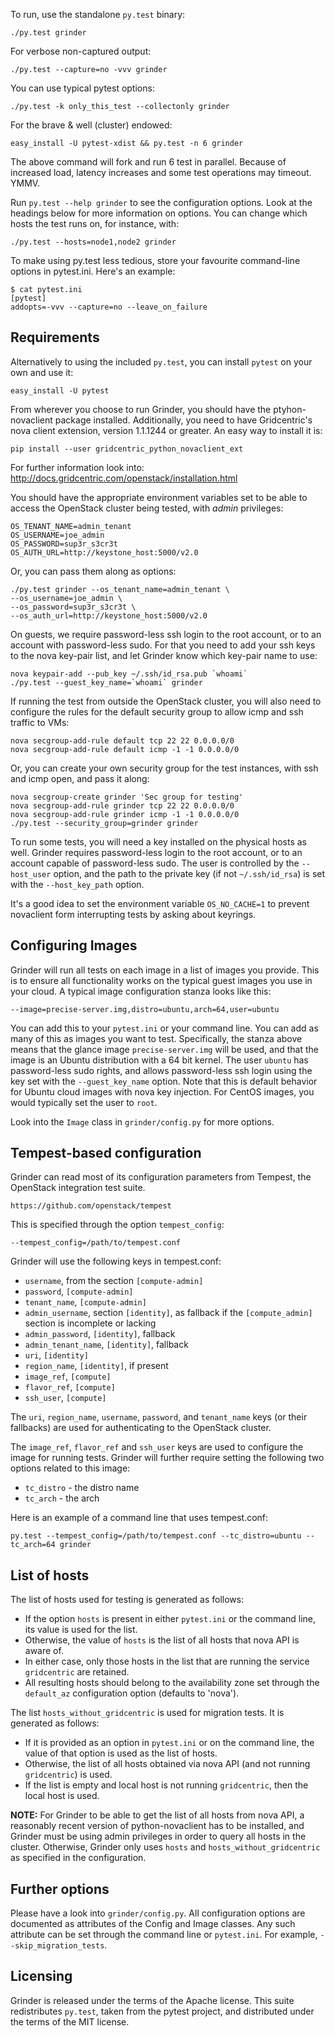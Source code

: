 To run, use the standalone `py.test` binary:

    ./py.test grinder

For verbose non-captured output:

    ./py.test --capture=no -vvv grinder

You can use typical pytest options:

    ./py.test -k only_this_test --collectonly grinder

For the brave & well (cluster) endowed:

    easy_install -U pytest-xdist && py.test -n 6 grinder

The above command will fork and run 6 test in parallel. Because of increased
load, latency increases and some test operations may timeout. YMMV.

Run `py.test --help grinder` to see the configuration options. Look at the
headings below for more information on options. You can change which hosts the
test runs on, for instance, with:
    
    ./py.test --hosts=node1,node2 grinder

To make using py.test less tedious, store your favourite command-line options in
pytest.ini. Here's an example:

    $ cat pytest.ini
    [pytest]
    addopts=-vvv --capture=no --leave_on_failure

Requirements
------------

Alternatively to using the included `py.test`, you can install `pytest` on your
own and use it:

    easy_install -U pytest

From wherever you choose to run Grinder, you should have the ptyhon-novaclient
package installed. Additionally, you need to have Gridcentric's nova client
extension, version 1.1.1244 or greater. An easy way to install it is:

    pip install --user gridcentric_python_novaclient_ext

For further information look into: http://docs.gridcentric.com/openstack/installation.html

You should have the appropriate environment variables set to be able to access
the OpenStack cluster being tested, with *admin* privileges:

    OS_TENANT_NAME=admin_tenant
    OS_USERNAME=joe_admin
    OS_PASSWORD=sup3r_s3cr3t
    OS_AUTH_URL=http://keystone_host:5000/v2.0

Or, you can pass them along as options:

    ./py.test grinder --os_tenant_name=admin_tenant \
    --os_username=joe_admin \
    --os_password=sup3r_s3cr3t \
    --os_auth_url=http://keystone_host:5000/v2.0

On guests, we require password-less ssh login to the root account, or to an
account with password-less sudo. For that you need to add your ssh keys to the
nova key-pair list, and let Grinder know which key-pair name to use:

    nova keypair-add --pub_key ~/.ssh/id_rsa.pub `whoami`
    ./py.test --guest_key_name=`whoami` grinder

If running the test from outside the OpenStack cluster, you will also need to
configure the rules for the default security group to allow icmp and ssh
traffic to VMs:

    nova secgroup-add-rule default tcp 22 22 0.0.0.0/0
    nova secgroup-add-rule default icmp -1 -1 0.0.0.0/0

Or, you can create your own security group for the test instances, with ssh and
icmp open, and pass it along:

    nova secgroup-create grinder 'Sec group for testing'
    nova secgroup-add-rule grinder tcp 22 22 0.0.0.0/0
    nova secgroup-add-rule grinder icmp -1 -1 0.0.0.0/0
    ./py.test --security_group=grinder grinder

To run some tests, you will need a key installed on the physical hosts as well.
Grinder requires password-less login to the root account, or to an account
capable of password-less sudo.  The user is controlled by the `--host_user`
option, and the path to the private key (if not `~/.ssh/id_rsa`) is set with
the `--host_key_path` option.

It's a good idea to set the environment variable `OS_NO_CACHE=1` to prevent
novaclient form interrupting tests by asking about keyrings.

Configuring Images
-----------------

Grinder will run all tests on each image in a list of images you provide. This
is to ensure all functionality works on the typical guest images you use in
your cloud. A typical image configuration stanza looks like this:

    --image=precise-server.img,distro=ubuntu,arch=64,user=ubuntu

You can add this to your `pytest.ini` or your command line. You can add as many
of this as images you want to test. Specifically, the stanza above means that
the glance image `precise-server.img` will be used, and that the image is an
Ubuntu distribution with a 64 bit kernel. The user `ubuntu` has password-less
sudo rights, and allows password-less ssh login using the key set with the
`--guest_key_name` option. Note that this is default behavior for Ubuntu
cloud images with nova key injection. For CentOS images, you would typically
set the user to `root`.

Look into the `Image` class in `grinder/config.py` for more options.

Tempest-based configuration
---------------------------

Grinder can read most of its configuration parameters from Tempest, the
OpenStack integration test suite.

    https://github.com/openstack/tempest

This is specified through the option `tempest_config`:

    --tempest_config=/path/to/tempest.conf

Grinder will use the following keys in tempest.conf:

* `username`, from the section `[compute-admin]`
* `password`, `[compute-admin]`
* `tenant_name`, `[compute-admin]`
* `admin_username`, section `[identity]`, as fallback if the `[compute_admin]` section is incomplete or lacking
* `admin_password`, `[identity]`, fallback
* `admin_tenant_name`, `[identity]`, fallback
* `uri`, `[identity]`
* `region_name`, `[identity]`, if present
* `image_ref`, `[compute]`
* `flavor_ref`, `[compute]`
* `ssh_user`, `[compute]`

The `uri`, `region_name`, `username`, `password`, and `tenant_name` keys (or
their fallbacks) are used for authenticating to the OpenStack cluster.

The `image_ref`, `flavor_ref` and `ssh_user` keys are used to configure the
image for running tests. Grinder will further require setting the following two
options related to this image:

* `tc_distro` - the distro name
* `tc_arch` - the arch

Here is an example of a command line that uses tempest.conf:

    py.test --tempest_config=/path/to/tempest.conf --tc_distro=ubuntu --tc_arch=64 grinder

List of hosts
-------------

The list of hosts used for testing is generated as follows:
* If the option `hosts` is present in either `pytest.ini` or the command line,
  its value is used for the list.
* Otherwise, the value of `hosts` is the list of all hosts that nova API is
  aware of.
* In either case, only those hosts in the list that are running the service
  `gridcentric` are retained.
* All resulting hosts should belong to the availability zone set through the
  `default_az` configuration option (defaults to 'nova').

The list `hosts_without_gridcentric` is used for migration tests. It is
generated as follows:
* If it is provided as an option in `pytest.ini` or on the command line, the
  value of that option is used as the list of hosts.
* Otherwise, the list of all hosts obtained via nova API (and not running
  `gridcentric`) is used.
* If the list is empty and local host is not running `gridcentric`, then the local
  host is used.

**NOTE:** For Grinder to be able to get the list of all hosts from nova
API, a reasonably recent version of python-novaclient has to be installed, and
Grinder must be using admin privileges in order to query all hosts in the
cluster. Otherwise, Grinder only uses `hosts` and `hosts_without_gridcentric`
as specified in the configuration.

Further options
--------------

Please have a look into `grinder/config.py`. All configuration options are
documented as attributes of the Config and Image classes. Any such attribute
can be set through the command line or `pytest.ini`. For example,
`--skip_migration_tests`.

Licensing
--------

Grinder is released under the terms of the Apache license. This suite
redistributes `py.test`, taken from the pytest project, and distributed under
the terms of the MIT license.
